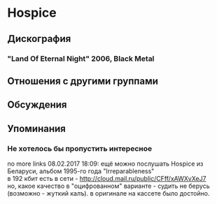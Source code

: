 # Hospice



## Дискография

### "Land Of Eternal Night" 2006, Black Metal




## Отношения с другими группами


## Обсуждения


## Упоминания

### Не хотелось бы пропустить интересное

no more links 08.02.2017 18:09:
ещё можно послушать Hospice из Беларуси, альбом 1995-го года "Irreparableness"<BR>в 192 кбит есть в сети - <A HREF="http://cloud.mail.ru/public/CFff/xAWXvXeJ7" TARGET="_blank">http://cloud.mail.ru/public/CFff/xAWXvXeJ7</A><BR>но, какое качество в "оцифрованном" варианте - судить не берусь (возможно - жуткий калъ). в оригинале на кассете было достойно. 

